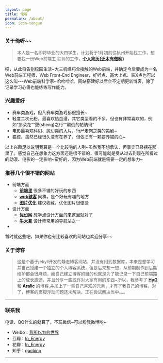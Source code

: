 ```yaml
---
layout: page
title: 俺呀
permalink: /about/
icon: icon-tongue
---
```


### 关于俺呀~~

>  本人是一名即将毕业的大四学生，计划将于1月初前往杭州开始找工作，想要找一份Web前端工
>  程师的工作，**[个人简历(还木有做咧)]()**

哎，从此将告别校园生活~大三机缘巧合接触的Web前端，并确定今后要成为一名Web前端工程师，Web Front-End Engineer，好听点、高大上点、装X点也可以这么叫---Web前端科学家~哈哈哈哈，网站搭建好以后会不定期更新博客，除了记录学习心得也能练练写作能力。


### 兴趣爱好

* 赛车类游戏，但凡赛车类游戏都很擅长~
* 轻度二次元粉，最喜欢热血漫，其它类型看的不多，但也有非常喜欢的，例如“那朵花”“聲(sheng)之行”“颠倒的帕纳玛”
* 电影最喜欢科幻、魔幻类的大片，行尸走肉之类的美剧~
* 猫控，虽然已经很久没有在养了，但依旧有一颗要养猫的心~

以上兴趣足以说明我算是一个比较宅的人咧~虽然我不想承认，但事实已经摆在那里了。感觉自己在想象力这方面还是很不错的，很可能就是受从过去到现在所看过的动漫、电影的一定影响~蛮好的，因为Web前端就是需要一定的想象力~
    

### 推荐几个很不错的网站

- 前端方面
  + **[前端里](http://www.yyyweb.com/)** 很多不错的好玩的东西
  + **[web骇客](http://www.webhek.com/)** 同样，是个好玩有趣的地方
  + **[图片优化](http://optimizilla.com/zh/)** 建议收藏，优化图片很便捷
- 设计方面
  + **[优设网](http://www.uisdc.com/)** 想学点设计方面的来这里就对了
  + **[牛大拿](http://www.niudana.com/)** 设计师常用的导航站之一
- 

暂时就这些吧，如果你也有比较喜欢的网站也欢迎分享~~


### 关于博客

> 这是个基于jekyll开发的静态博客网站，并没有用到数据库，本来是想学习并自己搭建一个独立的个人博客系统，但是后来想一想，从前期制作到后期维护都会很麻烦，而自己建立博客的目的也就是为了能记录一下自己前端路上的成长旅途，并且分享一些或许对大家有用的东西~所以，我参考了 **[HyG](http://gaohaoyang.github.io/)** 和 **[Aralic](http://aralic.github.io/)** 的博客,并加上了一些自己喜欢的元素，才有了我自己的博客。对了，博客的页脚浮动问题还未解决，正在尝试解决当中。。。


---

### 联系我

电话、QQ什么的就算了，不玩微信~可以粉我微博哟~

* Weibo：[我所以为的世界](http://weibo.com/u/2766023655)
* 豆瓣：[In_Energy]( http://www.douban.com/people/In_Energy/)
* 花瓣：[In_Energy](http://huaban.com/momeakl/)
* 知乎：[gaobing](http://www.zhihu.com/people/gao-bing-89)

---
